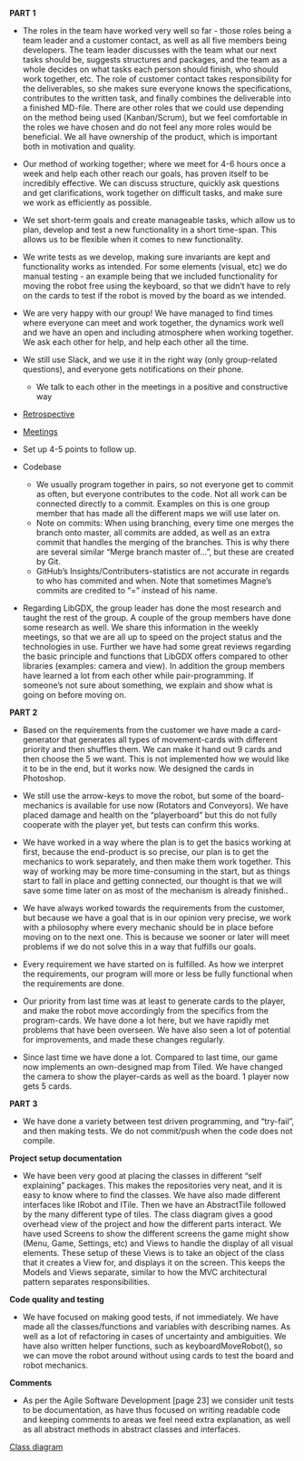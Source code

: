 **PART 1**

* The roles in the team have worked very well so far - those roles being a team leader and a customer contact, as well as all five members being developers. The team leader discusses with the team what our next tasks should be, suggests structures and packages, and the team as a whole decides on what tasks each person should finish, who should work together, etc. The role of customer contact takes responsibility for the deliverables, so she makes sure everyone knows the specifications, contributes to the written task, and finally combines the deliverable into a finished MD-file. There are other roles that we could use depending on the method being used (Kanban/Scrum), but we feel comfortable in the roles we have chosen and do not feel any more roles would be beneficial. We all have ownership of the product, which is important both in motivation and quality. 

* Our method of working together; where we meet for 4-6 hours once a week and help each other reach our goals, has proven itself to be incredibly effective. We can discuss structure, quickly ask questions and get clarifications, work together on difficult tasks, and make sure we work as efficiently as possible.
* We set short-term goals and create manageable tasks, which allow us to plan, develop and test a new functionality in a short time-span. This allows us to be flexible when it comes to new functionality.
* We write tests as we develop, making sure invariants are kept and functionality works as intended. For some elements (visual, etc) we do manual testing - an example being that we included functionality for moving the robot free using the keyboard, so that we didn’t have to rely on the cards to test if the robot is moved by the board as we intended.

* We are very happy with our group! We have managed to find times where everyone can meet and work together, the dynamics work well and we have an open and including atmosphere when working together. We ask each other for help, and help each other all the time.

* We still use Slack, and we use it in the right way (only group-related questions),  and everyone gets notifications on their phone.
    * We talk to each other in the meetings in a positive and constructive way 


* [Retrospective](https://github.com/inf112-v19/The_Terminators/blob/master/Deliverables/Retrospective.pdf) 

* [Meetings](https://github.com/inf112-v19/The_Terminators/blob/master/Deliverables/Meetings.md)

* Set up 4-5 points to follow up.

* Codebase
    * We usually program together in pairs, so not everyone get to commit as often, but everyone contributes to the code. Not all work can be connected directly to a commit. Examples on this is one group member that has made all the different maps we will use later on. 
    * Note on commits: When using branching, every time one merges the branch onto master, all commits are added, as well as an extra commit that handles the merging of the branches. This is why there are several similar “Merge branch master of…”, but these are created by Git. 
    * GitHub’s Insights/Contributers-statistics are not accurate in regards to who has commited and when. Note that sometimes Magne’s commits are credited to “=” instead of his name. 
    
    
* Regarding LibGDX, the group leader has done the most research and taught the rest of the group. A couple of the group members have done some research as well. We share this information in the weekly meetings, so that we are all up to speed on the project status and the technologies in use. Further we have had some great reviews regarding the basic principle and functions that LibGDX offers compared to other libraries (examples: camera and view). In addition the group members have learned a lot from each other while pair-programming. If someone’s not sure about something, we explain and show what is going on before moving on. 





**PART 2**

* Based on the requirements from the customer we have made a card-generator that generates all types of movement-cards with different priority and then shuffles them. We can make it hand out 9 cards and then choose the 5 we want. This is not implemented how we would like it to be in the end, but it works now. We designed the cards in Photoshop.
	
* We still use the arrow-keys to move the robot, but some of the board-mechanics is available for use now (Rotators and Conveyors). We have placed damage and health on the “playerboard” but this do not fully cooperate with the player yet, but tests can confirm this works.

* We have worked in a way where the plan is to get the basics working at first, because the end-product is so precise, our plan is to get the mechanics to work separately, and then make them work together. This way of working may be more time-consuming in the start, but as things start to fall in place and getting connected, our thought is that we will save some time later on as most of the mechanism is already finished..

* We have always worked towards the requirements from the customer, but because we have a goal that is in our opinion very precise, we work  with a philosophy where every mechanic should be in place before moving on to the next one. This is because we sooner or later will meet problems if we do not solve this in a way that fulfills our goals. 
	
* Every requirement we have started on is fulfilled. As how we interpret the requirements, our program will more or less be fully functional when the requirements are done.

* Our priority from last time was at least to generate cards to the player, and make the robot move accordingly from the specifics from the program-cards. We have done a lot here, but we have rapidly met problems that have been overseen. We have also seen a lot of potential for improvements, and made these changes regularly. 

* Since last time we have done a lot. Compared to last time, our game now implements an own-designed map from Tiled. We have changed the camera to show the player-cards as well as the board. 1 player now gets 5 cards.


**PART 3**

* We have done a variety between test driven programming, and “try-fail”, and then making tests. We do not commit/push when the code does not compile.

**Project setup documentation**
* We have been very good at placing the classes in different “self explaining” packages. This makes the repositories very neat, and it is easy to know where to find the classes. We have also made different interfaces like IRobot and ITile. Then we have an AbstractTile followed by the many different type of tiles. The class diagram gives a good overhead view of the project and how the different parts interact. We have used Screens to show the different screens the game might show (Menu, Game, Settings, etc) and Views to handle the display of all visual elements. These setup of these Views is to take an object of the class that it creates a View for, and displays it on the screen. This keeps the Models and Views separate, similar to how the MVC architectural pattern separates responsibilities. 

**Code quality and testing**
* We have focused on making good tests, if not immediately. We have made all the classes/functions and variables with describing names. As well as a lot of refactoring in cases of uncertainty and ambiguities. We have also written helper functions, such as     keyboardMoveRobot(), so we can move the robot around without using cards to test the board and robot mechanics. 

**Comments**
* As per the Agile Software Development [page 23] we consider unit tests to be documentation, as have thus focused on writing readable code and keeping comments to areas we feel need extra explanation, as well as all abstract methods in abstract classes and interfaces.
 
[Class diagram](https://github.com/inf112-v19/The_Terminators/blob/master/Deliverables/Class_Diagram.pdf)


